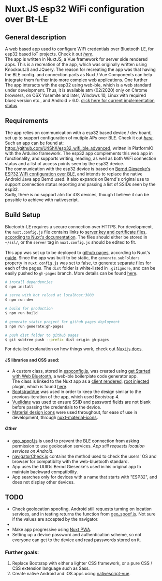 # Nuxt.JS esp32 WiFi configuration over Bt-LE

## General description

A web based app used to configure WiFi credentials over Bluetooth LE, for esp32 based IoT projects. Check it out _[here](https://urishx.github.io/Nuxt_esp32_web-ble_wifi_config/)_. \
The app is written in NuxtJS, a Vue framework for server side rendered apps. This is a recreation of the app, which was originally written using KnockoutJS and JQuery. The reason for recreating the app was that having the BLE config. and connection parts as Nuxt / Vue Components can help integrate them further into more complex web applications. One further \
The app interacts with the esp32 using web-ble, which is a web standard under development. Thus, it is available atm (02/2020) only on Chrome browsers, on OSX Yosemite and later, Windows 10, Linux with required bluez version etc., and Android > 6.0. [click here for current implementation status](https://github.com/WebBluetoothCG/web-bluetooth/blob/master/implementation-status.md)

## Requirements

The app relies on communication with a esp32 based device / dev board, set up to support configuration of mutiple APs over BLE. Check it out _[here](https://urishx.github.io/Nuxt_esp32_web-ble_wifi_config/)_. \
Such an app can be found at: https://github.com/UriShX/esp32_wifi_ble_advanced, written in PlatformIO with the Arduino framework. The esp32 app complements this web app in functionality, and supports writing, reading, as well as both WiFi connection status and a list of access points seen by the esp32 device. \
The communication with the esp32 device is based on [Bernd Giesecke's ESP32 WiFi configuration over BLE](https://desire.giesecke.tk/index.php/2018/04/06/esp32-wifi-setup-over-ble/), and intends to replace the native Android Java app Bernd used. It also expands on Bernd's original use to support connection status reporting and passing a list of SSIDs seen by the esp32. \
Sadly, there is no support atm for iOS devices, though I believe it can be possible to achieve with nativescript.

## Build Setup

Bluetooth-LE requires a secure connection over HTTPS. For development, the `nuxt.config.js` file contains links to [server key and certificate files](https://letsencrypt.org/docs/certificates-for-localhost/#making-and-trusting-your-own-certificates), [according to Nuxt's documentation](https://nuxtjs.org/api/configuration-server#example-using-https-configuration). The files should either be stored in `~/ssl/`, or the `server` tag in `nuxt.config.js` should be edited to fit. \
 \
This app was set up to be deployed to [github pages](https://pages.github.com/), according to Nuxt's [guide](https://nuxtjs.org/faq/github-pages#__layout). Since the app was built to be static, the `generate.subFolders` property in `nuxt.config,js` was [set to false, to generate separate files](https://nuxtjs.org/api/configuration-generate/#subfolders) for each of the pages. The `dist` folder is white-listed in `.gitignore`, and can be easily pushed to `gh-pages` branch. More details can be found [here](https://gist.github.com/belohlavek/61dd16c08cd9c57a168408b9ac4121c2).

```bash
# install dependencies
$ npm install

# serve with hot reload at localhost:3000
$ npm run dev

# build for production
$ npm run build

# generate static project for github pages deployment
$ npm run generate:gh-pages

# push dist folder to github pages
$ git subtree push --prefix dist origin gh-pages
```

For detailed explanation on how things work, check out [Nuxt.js docs](https://nuxtjs.org).

#### JS libraries and CSS used:

- A custom class, stored in [espconfig.js](https://github.com/UriShX/Nuxt_esp32_web-ble_wifi_config/blob/master/assets/espconfig.js), was created using [get Started with Web Bluetooth](https://beaufortfrancois.github.io/sandbox/web-bluetooth/generator/), a web-ble boilerplate code generator app. \
  The class is linked to the Nuxt app as a [client rendered](https://nuxtjs.org/guide/plugins/#name-conventional-plugin), [root injected](https://nuxtjs.org/guide/plugins/#inject-in-root-amp-context) plugin, which is found [here](https://github.com/UriShX/Nuxt_esp32_web-ble_wifi_config/blob/master/plugins/espconfig.client.js).
- [BootstrapVue](https://bootstrap-vue.org/) was used in order to keep the design similar to the previous iteration of the app, which used Bootstrap 4.
- [Vuelidate](https://vuelidate.js.org/) was used to ensure SSID and password fields are not blank before passing the credentials to the device.
- [Material design icons](https://material.io/resources/icons/?style=baseline) were used throughout, for ease of use in development, through [nuxt-material-icons](https://github.com/anteriovieira/nuxt-material-design-icons).

##### _Other_

- [geo_spoof.js](https://github.com/UriShX/Nuxt_esp32_web-ble_wifi_config/blob/master/static/geo_spoof.js) is used to prevent the BLE connection from asking permission to use geolocation services. _App still requests location services on Android_.
- [navigatorCheck.js](https://github.com/UriShX/Nuxt_esp32_web-ble_wifi_config/blob/master/assets/navigatorCheck.js) contains the method used to check the users' OS and browser for compatibilty with the web-bluetooth standard.
- App uses the UUIDs Bernd Giesecke's used in his original app to maintain backward compatibility.
- App searches only for devices with a name that starts with "ESP32", and does not display other devices.

## TODO

- Check geolocation spoofing. Android still requests turning on location services, and in testing returns the function from [geo_spoof.js](https://github.com/UriShX/Nuxt_esp32_web-ble_wifi_config/blob/master/static/geo_spoof.js). Not sure if the values are accepted by the navigator.
-
- Make app progressive using [Nuxt PWA](https://pwa.nuxtjs.org/).
- Setting up a device password and authentication scheme, so not everyone can get to the device and read passwords stored on it.

### Further goals:

1. Replace Bootsrap with either a lighter CSS framework, or a pure CSS / CSS extension language such as Sass.
1. Create native Android and iOS apps using [nativescript-vue](https://nativescript-vue.org/en/docs/getting-started/code-sharing/).
